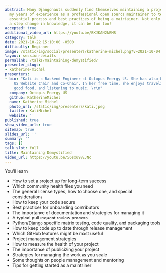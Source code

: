 ```yaml
---
abstract: Many Djangonauts suddenly find themselves maintaining a project. I’ll use
  my years of experience as a professional open source maintainer to teach you the
  essential process and best practices of being a maintainer. Not only is maintaining
  a step change in knowledge, it can be fun too!
accepted: true
additional_video_url: https://youtu.be/BKJKAN2kEM8
category: talk
date: 2021-10-22 15:10:00 -0500
difficulty: Beginner
image: /static/img/social/presenters/katherine-michel.png?v=2021-10-04
layout: session-details
permalink: /talks/maintaining-demystified/
presenter_slugs:
- katherine-michel
presenters:
- bio: "Kati is a Backend Engineer at Octopus Energy US. She has also been the DjangoCon
    US Website Chair and Co-Chair. In her free time, she enjoys traveling,       eating
    good food, and listening to music. \r\n"
  company: Octopus Energy US
  github: KatherineMichel
  name: Katherine Michel
  photo_url: /static/img/presenters/kati.jpeg
  twitter: KatiMichel
  website: ''
published: true
show_video_urls: true
sitemap: true
slides_url: ''
summary: ''
tags: []
talk_slot: full
title: Maintaining Demystified
video_url: https://youtu.be/56sxu9vEJNc
---
```


You’ll learn

* How to set a project up for long-term success
* Which community health files you need
* The general license types, how to choose one, and special considerations
* How to keep your code secure
* Best practices for onboarding contributors
* The importance of documentation and strategies for managing it
* A typical pull request review process
* Python/Django specific matrix testing, code quality, and packaging tools
* How to keep code up to date through release management
* Which GitHub features might be most useful
* Project management strategies
* How to measure the health of your project
* The importance of publicizing your project
* Strategies for managing the work as you scale
* Some thoughts on people management and mentoring
* Tips for getting started as a maintainer
